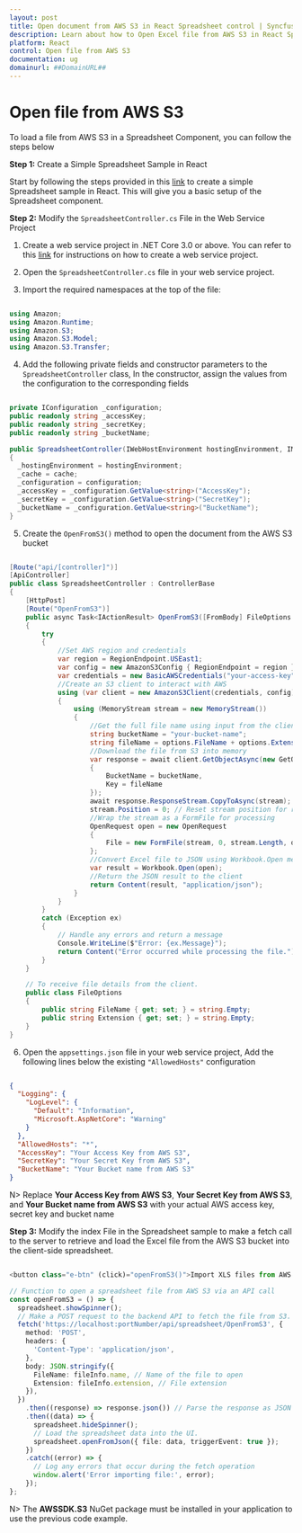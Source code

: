 ```yaml
---
layout: post
title: Open document from AWS S3 in React Spreadsheet control | Syncfusion
description: Learn about how to Open Excel file from AWS S3 in React Spreadsheet control of Syncfusion Essential JS 2 and more details.
platform: React
control: Open file from AWS S3
documentation: ug
domainurl: ##DomainURL##
---
```


# Open file from AWS S3

To load a file from AWS S3 in a Spreadsheet Component, you can follow the steps below

**Step 1:** Create a Simple Spreadsheet Sample in React

Start by following the steps provided in this [link](../React//getting-started.md) to create a simple Spreadsheet sample in React. This will give you a basic setup of the Spreadsheet component.

**Step 2:** Modify the `SpreadsheetController.cs` File in the Web Service Project

1. Create a web service project in .NET Core 3.0 or above. You can refer to this [link](../../Spreadsheet/React/open-save.md) for instructions on how to create a web service project.

2. Open the `SpreadsheetController.cs` file in your web service project.

3. Import the required namespaces at the top of the file:

```csharp

using Amazon;
using Amazon.Runtime;
using Amazon.S3;
using Amazon.S3.Model;
using Amazon.S3.Transfer;

```

4. Add the following private fields and constructor parameters to the `SpreadsheetController` class, In the constructor, assign the values from the configuration to the corresponding fields

```csharp

private IConfiguration _configuration;
public readonly string _accessKey;
public readonly string _secretKey;
public readonly string _bucketName;

public SpreadsheetController(IWebHostEnvironment hostingEnvironment, IMemoryCache cache, IConfiguration configuration)
{
  _hostingEnvironment = hostingEnvironment;
  _cache = cache;
  _configuration = configuration;
  _accessKey = _configuration.GetValue<string>("AccessKey");
  _secretKey = _configuration.GetValue<string>("SecretKey");
  _bucketName = _configuration.GetValue<string>("BucketName");
}

```

5. Create the `OpenFromS3()` method to open the document from the AWS S3 bucket

```csharp

[Route("api/[controller]")]
[ApiController]
public class SpreadsheetController : ControllerBase
{
    [HttpPost]
    [Route("OpenFromS3")]
    public async Task<IActionResult> OpenFromS3([FromBody] FileOptions options)
    {
        try
        {
            //Set AWS region and credentials
            var region = RegionEndpoint.USEast1;
            var config = new AmazonS3Config { RegionEndpoint = region };
            var credentials = new BasicAWSCredentials("your-access-key", "your-secretkey");
            //Create an S3 client to interact with AWS
            using (var client = new AmazonS3Client(credentials, config))
            {
                using (MemoryStream stream = new MemoryStream())
                {
                    //Get the full file name using input from the client
                    string bucketName = "your-bucket-name";
                    string fileName = options.FileName + options.Extension;
                    //Download the file from S3 into memory
                    var response = await client.GetObjectAsync(new GetObjectRequest
                    {
                        BucketName = bucketName,
                        Key = fileName
                    });
                    await response.ResponseStream.CopyToAsync(stream);
                    stream.Position = 0; // Reset stream position for reading
                    //Wrap the stream as a FormFile for processing
                    OpenRequest open = new OpenRequest
                    {
                        File = new FormFile(stream, 0, stream.Length, options.FileName, fileName)
                    };
                    //Convert Excel file to JSON using Workbook.Open method.
                    var result = Workbook.Open(open);
                    //Return the JSON result to the client
                    return Content(result, "application/json");
                }
            }
        }
        catch (Exception ex)
        {
            // Handle any errors and return a message
            Console.WriteLine($"Error: {ex.Message}");
            return Content("Error occurred while processing the file.");
        }
    }

    // To receive file details from the client.
    public class FileOptions
    {
        public string FileName { get; set; } = string.Empty;
        public string Extension { get; set; } = string.Empty;
    }
}

```

6. Open the `appsettings.json` file in your web service project, Add the following lines below the existing `"AllowedHosts"` configuration

```json

{
  "Logging": {
    "LogLevel": {
      "Default": "Information",
      "Microsoft.AspNetCore": "Warning"
    }
  },
  "AllowedHosts": "*",
  "AccessKey": "Your Access Key from AWS S3",
  "SecretKey": "Your Secret Key from AWS S3",
  "BucketName": "Your Bucket name from AWS S3"
}

```

N> Replace **Your Access Key from AWS S3**, **Your Secret Key from AWS S3**, and **Your Bucket name from AWS S3** with your actual AWS access key, secret key and bucket name

**Step 3:**  Modify the index File in the Spreadsheet sample to make a fetch call to the server to retrieve and load the Excel file from the AWS S3 bucket into the client-side spreadsheet.

```typescript

<button class="e-btn" (click)="openFromS3()">Import XLS files from AWS S3 bucket</button>

// Function to open a spreadsheet file from AWS S3 via an API call
const openFromS3 = () => {
  spreadsheet.showSpinner();
  // Make a POST request to the backend API to fetch the file from S3. Replace the URL with your local or hosted endpoint URL.
  fetch('https://localhost:portNumber/api/spreadsheet/OpenFromS3', {
    method: 'POST',
    headers: {
      'Content-Type': 'application/json',
    },
    body: JSON.stringify({
      FileName: fileInfo.name, // Name of the file to open
      Extension: fileInfo.extension, // File extension
    }),
  })
    .then((response) => response.json()) // Parse the response as JSON
    .then((data) => {
      spreadsheet.hideSpinner();
      // Load the spreadsheet data into the UI.
      spreadsheet.openFromJson({ file: data, triggerEvent: true });
    })
    .catch((error) => {
      // Log any errors that occur during the fetch operation
      window.alert('Error importing file:', error);
    });
};

```

N> The **AWSSDK.S3** NuGet package must be installed in your application to use the previous code example.
